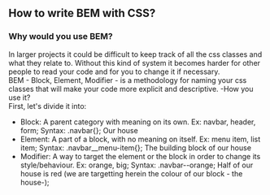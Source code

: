 ## How to write BEM with CSS?  
### Why would you use BEM?  
In larger projects it could be difficult to keep track of all the css classes and what they relate to.
Without this kind of system it becomes harder for other people to read your code and for you to change it if necessary.  
BEM - Block, Element, Modifier - is a methodology for naming your css classes that will make your code
more explicit and descriptive.
-How you use it?  
First, let's divide it into:  
* Block: A parent category with meaning on its own. Ex: navbar, header, form;
   Syntax: .navbar{};
   Our house
* Element: A part of a block, with no meaning on itself. Ex: menu item, list item;
  Syntax: .navbar__menu-item{};
  The building block of our house
* Modifier: A way to target the element or the block in order to change its style/behaviour. Ex: orange, big;
  Syntax: .navbar--orange;
  Half of our house is red (we are targetting herein the colour of our block - the house-);
